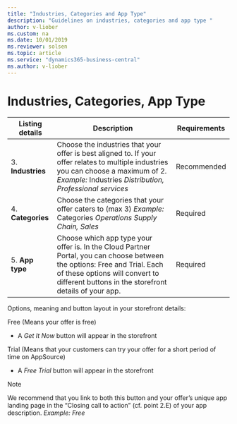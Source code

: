 ```yaml
---
title: "Industries, Categories and App Type"
description: "Guidelines on industries, categories and app type "
author: v-liober
ms.custom: na
ms.date: 10/01/2019
ms.reviewer: solsen
ms.topic: article
ms.service: "dynamics365-business-central"
ms.author: v-liober
---
```


# Industries, Categories, App Type

| Listing details | Description | Requirements |
|-----------------|--------------|-------------|
| 3. **Industries**   | Choose the industries that your offer is best aligned to. If your offer relates to multiple industries you can choose a maximum of 2. *Example:* Industries *Distribution, Professional services* | Recommended  |
| 4. **Categories**   | Choose the categories that your offer caters to (max 3)    *Example:* Categories *Operations Supply Chain, Sales* | Required     |
| 5. **App type**     | Choose which app type your offer is. In the Cloud Partner Portal, you can choose between the options: Free and Trial. Each of these options will convert to different buttons in the storefront details of your app. | Required     |

Options, meaning and button layout in your storefront details:

Free (Means your offer is free)
- A *Get It Now* button will appear in the storefront

Trial (Means that your customers can try your offer for a short period of time on AppSource)
- A *Free Trial* button will appear in the storefront

> [!NOTE]  
> We recommend that you link to both this button and your offer’s unique app landing page in the “Closing call to action” (cf. point 2.E) of your app description. *Example: Free*